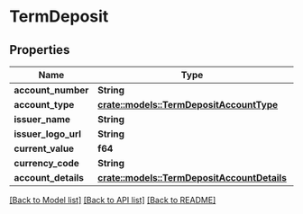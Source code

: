 # TermDeposit

## Properties

Name | Type | Description | Notes
------------ | ------------- | ------------- | -------------
**account_number** | **String** |  | 
**account_type** | [**crate::models::TermDepositAccountType**](TermDepositAccountType.md) |  | 
**issuer_name** | **String** |  | 
**issuer_logo_url** | **String** |  | 
**current_value** | **f64** |  | 
**currency_code** | **String** |  | 
**account_details** | [**crate::models::TermDepositAccountDetails**](TermDepositAccountDetails.md) |  | 

[[Back to Model list]](../README.md#documentation-for-models) [[Back to API list]](../README.md#documentation-for-api-endpoints) [[Back to README]](../README.md)


